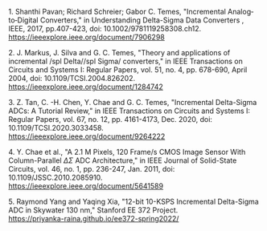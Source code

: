 1\. Shanthi Pavan; Richard Schreier; Gabor C. Temes, "Incremental Analog‐to‐Digital Converters," in Understanding Delta-Sigma Data Converters , IEEE, 2017, pp.407-423, doi: 10.1002/9781119258308.ch12.  
https://ieeexplore.ieee.org/document/7906298

2\. J. Markus, J. Silva and G. C. Temes, "Theory and applications of incremental /spl Delta//spl Sigma/ converters," in IEEE Transactions on Circuits and Systems I: Regular Papers, vol. 51, no. 4, pp. 678-690, April 2004, doi: 10.1109/TCSI.2004.826202.  
https://ieeexplore.ieee.org/document/1284742

3\. Z. Tan, C. -H. Chen, Y. Chae and G. C. Temes, "Incremental Delta-Sigma ADCs: A Tutorial Review," in IEEE Transactions on Circuits and Systems I: Regular Papers, vol. 67, no. 12, pp. 4161-4173, Dec. 2020, doi: 10.1109/TCSI.2020.3033458.  
https://ieeexplore.ieee.org/document/9264222

4\. Y. Chae et al., "A 2.1 M Pixels, 120 Frame/s CMOS Image Sensor With Column-Parallel $\Delta \Sigma$ ADC Architecture," in IEEE Journal of Solid-State Circuits, vol. 46, no. 1, pp. 236-247, Jan. 2011, doi: 10.1109/JSSC.2010.2085910.  
https://ieeexplore.ieee.org/document/5641589

5\. Raymond Yang and Yaqing Xia, "12-bit 10-KSPS Incremental Delta-Sigma ADC in Skywater 130 nm," Stanford EE 372 Project.  
https://priyanka-raina.github.io/ee372-spring2022/

